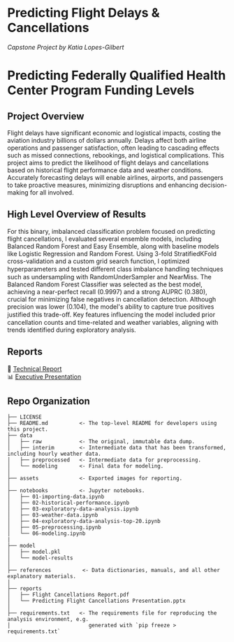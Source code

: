 # Predicting Flight Delays & Cancellations
*Capstone Project by Katia Lopes-Gilbert*

# Predicting Federally Qualified Health Center Program Funding Levels

## Project Overview
Flight delays have significant economic and logistical impacts, costing the aviation industry billions of dollars annually. Delays affect both airline operations and passenger satisfaction, often leading to cascading effects such as missed connections, rebookings, and logistical complications. This project aims to predict the likelihood of flight delays and cancellations based on historical flight performance data and weather conditions. Accurately forecasting delays will enable airlines, airports, and passengers to take proactive measures, minimizing disruptions and enhancing decision-making for all involved.

## High Level Overview of Results
For this binary, imbalanced classification problem focused on predicting flight cancellations, I evaluated several ensemble models, including Balanced Random Forest and Easy Ensemble, along with baseline models like Logistic Regression and Random Forest. Using 3-fold StratifiedKFold cross-validation and a custom grid search function, I optimized hyperparameters and tested diﬀerent class imbalance handling techniques such as undersampling with RandomUnderSampler and NearMiss. The Balanced Random Forest Classifier was selected as the best model, achieving a near-perfect recall (0.9997) and a strong AUPRC (0.380), crucial for minimizing false negatives in cancellation detection. Although precision was lower (0.104), the model's ability to capture true positives justified this trade-oﬀ. Key features influencing the model included prior cancellation counts and time-related and weather variables, aligning with trends identified during exploratory analysis.

## Reports
📝 [Technical Report](https://github.com/dezertdweller/flight-cancellations/blob/main/reports/Flight%20Cancellations%20Report.pdf)\
📊 [Executive Presentation](https://github.com/dezertdweller/flight-cancellations/blob/main/reports/Predicting%20Flight%20Cancellations%20Presentation.pdf)

## Repo Organization
```
├── LICENSE
├── README.md          <- The top-level README for developers using this project.
├── data
│   ├── raw            <- The original, immutable data dump.
│   ├── interim        <- Intermediate data that has been transformed, including hourly weather data.
│   ├── preprocessed   <- Intermediate data for preprocessing.
│   └── modeling       <- Final data for modeling.
│
├── assets             <- Exported images for reporting.
│
├── notebooks          <- Jupyter notebooks. 
│   ├── 01-importing-data.ipynb
│   ├── 02-historical-performance.ipynb
│   ├── 03-exploratory-data-analysis.ipynb
│   ├── 03-weather-data.ipynb
│   ├── 04-exploratory-data-analysis-top-20.ipynb
│   ├── 05-preprocessing.ipynb
│   └── 06-modeling.ipynb
|
├── model
│   ├── model.pkl
│   └── model-results
│
├── references          <- Data dictionaries, manuals, and all other explanatory materials.
│
├── reports
│   ├── Flight Cancellations Report.pdf
│   └── Predicting Flight Cancellations Presentation.pptx 
│                      
├── requirements.txt   <- The requirements file for reproducing the analysis environment, e.g.
│                         generated with `pip freeze > requirements.txt`
```
